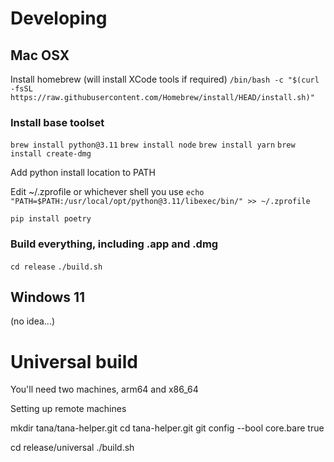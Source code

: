 # Developing

## Mac OSX

Install homebrew (will install XCode tools if required)
`/bin/bash -c "$(curl -fsSL https://raw.githubusercontent.com/Homebrew/install/HEAD/install.sh)"`

### Install base toolset
`brew install python@3.11`
`brew install node`
`brew install yarn`
`brew install create-dmg`

Add python install location to PATH

Edit ~/.zprofile or whichever shell you use
`echo "PATH=$PATH:/usr/local/opt/python@3.11/libexec/bin/" >> ~/.zprofile`

`pip install poetry`

### Build everything, including .app and .dmg
`cd release`
`./build.sh`

## Windows 11
(no idea...)


# Universal build

You'll need two machines, arm64 and x86_64

Setting up remote machines

mkdir tana/tana-helper.git
cd tana-helper.git
git config --bool core.bare true

cd release/universal
./build.sh



